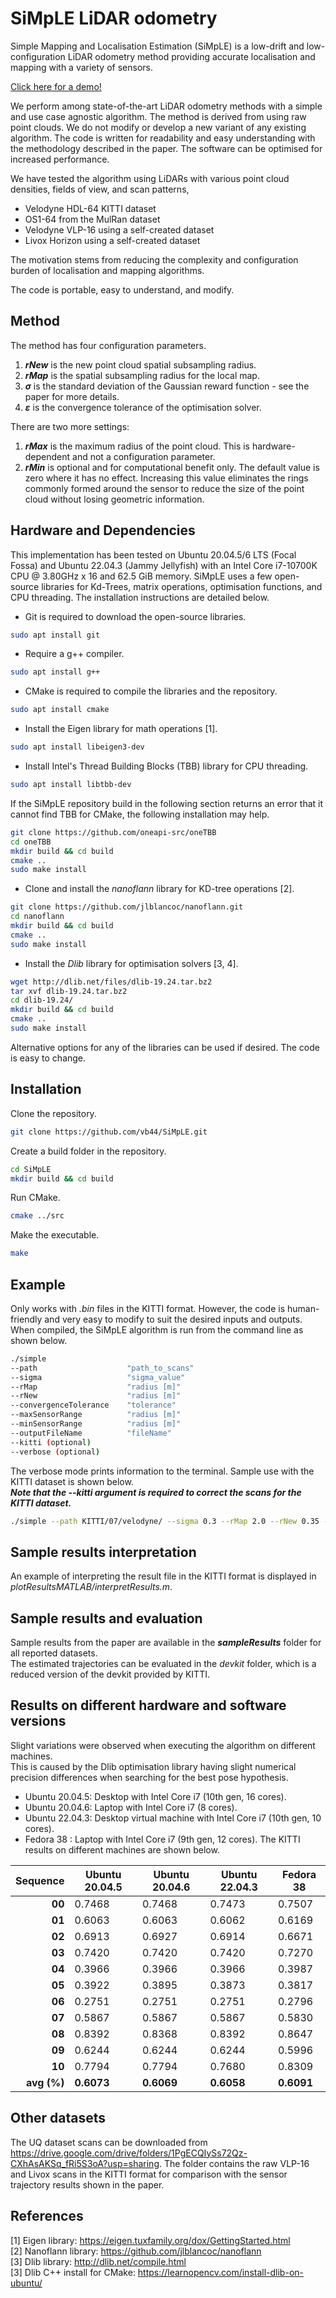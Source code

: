# SiMpLE LiDAR odometry
Simple Mapping and Localisation Estimation (SiMpLE) is a low-drift and low-configuration LiDAR odometry method providing accurate localisation and mapping with a variety of sensors.

[Click here for a demo!](https://github.com/vb44/SiMpLE/assets/63623876/1a9ef9ed-845d-4724-9c16-b487c8e77081)

We perform among state-of-the-art LiDAR odometry methods with a simple and use case agnostic algorithm.
The method is derived from using raw point clouds. We do not modify or develop a new variant of any existing algorithm.
The code is written for readability and easy understanding with the methodology described in the paper.
The software can be optimised for increased performance.
<!-- Our paper is available at https://www.paperLink.com. -->

We have tested the algorithm using LiDARs with various point cloud densities, fields of view, and scan patterns,
* Velodyne HDL-64 KITTI dataset 
* OS1-64 from the MulRan dataset
* Velodyne VLP-16 using a self-created dataset
* Livox Horizon using a self-created dataset

The motivation stems from reducing the complexity and configuration burden of localisation and mapping algorithms.

The code is portable, easy to understand, and modify.

## Method
The method has four configuration parameters.
1. ***rNew*** is the new point cloud spatial subsampling radius.
2. ***rMap*** is the spatial subsampling radius for the local map.
3. ***&sigma;*** is the standard deviation of the Gaussian reward function - see the paper for more details.
4. ***&epsilon;*** is the convergence tolerance of the optimisation solver. 

There are two more settings:
1. ***rMax*** is the maximum radius of the point cloud. This is hardware-dependent and not a configuration parameter.
2. ***rMin*** is optional and for computational benefit only. The default value is zero where it has no effect. Increasing this value eliminates the rings commonly formed around the sensor to reduce the size of the point cloud without losing geometric information. 

## Hardware and Dependencies
This implementation has been tested on Ubuntu 20.04.5/6 LTS (Focal Fossa) and Ubuntu 22.04.3 (Jammy Jellyfish) with an Intel Core i7-10700K CPU @ 3.80GHz x 16 and 62.5 GiB memory.
SiMpLE uses a few open-source libraries for Kd-Trees, matrix operations, optimisation functions, and CPU threading.
The installation instructions are detailed below.

* Git is required to download the open-source libraries.
```bash
sudo apt install git
```
* Require a g++ compiler.
```bash
sudo apt install g++
```
* CMake is required to compile the libraries and the repository.
```bash
sudo apt install cmake
```
* Install the Eigen library for math operations [1].
```bash
sudo apt install libeigen3-dev
```
* Install Intel's Thread Building Blocks (TBB) library for CPU threading.
```bash
sudo apt install libtbb-dev
```
If the SiMpLE repository build in the following section returns an error that it cannot find TBB for CMake, the following installation may help.
```bash
git clone https://github.com/oneapi-src/oneTBB
cd oneTBB
mkdir build && cd build
cmake ..
sudo make install
```
* Clone and install the *nanoflann* library for KD-tree operations [2].
```bash
git clone https://github.com/jlblancoc/nanoflann.git
cd nanoflann
mkdir build && cd build
cmake ..
sudo make install
```
* Install the *Dlib* library for optimisation solvers [3, 4].
```bash
wget http://dlib.net/files/dlib-19.24.tar.bz2
tar xvf dlib-19.24.tar.bz2
cd dlib-19.24/
mkdir build && cd build
cmake ..
sudo make install
```

Alternative options for any of the libraries can be used if desired.
The code is easy to change.

## Installation
Clone the repository.
```bash
git clone https://github.com/vb44/SiMpLE.git
```

Create a build folder in the repository.
```bash
cd SiMpLE
mkdir build && cd build
```

Run CMake.
```bash
cmake ../src
```

Make the executable.
```bash
make
```

## Example
<!-- Show example usage. -->
Only works with *.bin* files in the KITTI format.
However, the code is human-friendly and very easy to modify to suit the desired inputs and outputs.
When compiled, the SiMpLE algorithm is run from the command line as shown below.
```bash
./simple 
--path                    "path_to_scans" 
--sigma                   "sigma_value" 
--rMap                    "radius [m]" 
--rNew                    "radius [m]" 
--convergenceTolerance    "tolerance" 
--maxSensorRange          "radius [m]" 
--minSensorRange          "radius [m]" 
--outputFileName          "fileName" 
--kitti (optional)
--verbose (optional)
```
The verbose mode prints information to the terminal.
Sample use with the KITTI dataset is shown below.\
***Note that the --kitti argument is required to correct the scans for the KITTI dataset.*** 

```bash
./simple --path KITTI/07/velodyne/ --sigma 0.3 --rMap 2.0 --rNew 0.35 --convergenceTolerance 1e-4 --minSensorRange 10 --maxSensorRange 80 --outputFileName ./results/test_Kitti_07 --kitti
```
## Sample results interpretation
An example of interpreting the result file in the KITTI format is displayed in *plotResultsMATLAB/interpretResults.m*.

## Sample results and evaluation
Sample results from the paper are available in the ***sampleResults*** folder for all reported datasets.\
The estimated trajectories can be evaluated in the *devkit* folder, which is a reduced version of the devkit provided by KITTI.

## Results on different hardware and software versions
Slight variations were observed when executing the algorithm on different machines.\
This is caused by the Dlib optimisation library having slight numerical precision differences when searching for the best pose hypothesis.
* Ubuntu 20.04.5: Desktop with Intel Core i7 (10th gen, 16 cores).
* Ubuntu 20.04.6: Laptop with Intel Core i7 (8 cores).
* Ubuntu 22.04.3: Desktop virtual machine with Intel Core i7 (10th gen, 10 cores).
* Fedora 38     : Laptop with Intel Core i7 (9th gen, 12 cores).
The KITTI results on different machines are shown below.

|    Sequence | Ubuntu 20.04.5 | Ubuntu 20.04.6 | Ubuntu 22.04.3 | Fedora 38  |
|------------:|----------------|----------------|----------------|------------|
|      **00** |     0.7468     |     0.7468     |     0.7473     |   0.7507   |
|      **01** |     0.6063     |     0.6063     |     0.6062     |   0.6169   |
|      **02** |     0.6913     |     0.6927     |     0.6914     |   0.6671   |
|      **03** |     0.7420     |     0.7420     |     0.7420     |   0.7270   |
|      **04** |     0.3966     |     0.3966     |     0.3966     |   0.3987   |
|      **05** |     0.3922     |     0.3895     |     0.3873     |   0.3817   |
|      **06** |     0.2751     |     0.2751     |     0.2751     |   0.2796   |
|      **07** |     0.5867     |     0.5867     |     0.5867     |   0.5830   |
|      **08** |     0.8392     |     0.8368     |     0.8392     |   0.8647   |
|      **09** |     0.6244     |     0.6244     |     0.6244     |   0.5996   |
|      **10** |     0.7794     |     0.7794     |     0.7680     |   0.8309   |
| **avg (%)** |   **0.6073**   |   **0.6069**   |   **0.6058**   | **0.6091** |

## Other datasets
The UQ dataset scans can be downloaded from https://drive.google.com/drive/folders/1PgECQIySs72Qz-CXhAsAKSq_fRi5S3oA?usp=sharing.
The folder contains the raw VLP-16 and Livox scans in the KITTI format for comparison with the sensor trajectory results shown in the paper.

## References
[1] Eigen library: https://eigen.tuxfamily.org/dox/GettingStarted.html \
[2] Nanoflann library: https://github.com/jlblancoc/nanoflann \
[3] Dlib library: http://dlib.net/compile.html \
[3] Dlib C++ install for CMake: https://learnopencv.com/install-dlib-on-ubuntu/